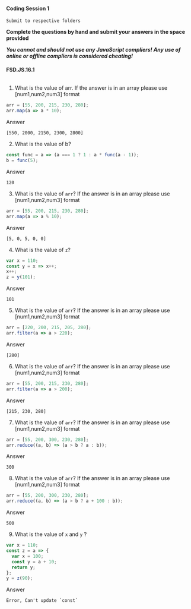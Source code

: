 #### Coding Session 1

```
Submit to respective folders
```

**Complete the questions by hand and submit your answers in the space provided**

**_You cannot and should not use any JavaScript compliers! Any use of online or offline compliers is considered cheating!_**

#### FSD.JS.16.1

######

1. What is the value of arr. If the answer is in an array please use [num1,num2,num3] format

```javascript
arr = [55, 200, 215, 230, 280];
arr.map(a => a * 10);
```

Answer

```
[550, 2000, 2150, 2300, 2800]
```

2. What is the value of b?

```javascript
const func = a => (a === 1 ? 1 : a * func(a - 1));
b = func(5);
```

Answer

```
120
```

3. What is the value of `arr`? If the answer is in an array please use [num1,num2,num3] format

```javascript
arr = [55, 200, 215, 230, 280];
arr.map(a => a % 10);
```

Answer

```
[5, 0, 5, 0, 0]
```

4. What is the value of `z`?

```javascript
var x = 110;
const y = x => x++;
x++;
z = y(101);
```

Answer

```
101
```

5.  What is the value of `arr`? If the answer is in an array please use [num1,num2,num3] format

```javascript
arr = [220, 200, 215, 205, 280];
arr.filter(a => a > 220);
```

Answer

```
[280]
```

6.  What is the value of `arr`? If the answer is in an array please use [num1,num2,num3] format

```javascript
arr = [55, 200, 215, 230, 280];
arr.filter(a => a > 200);
```

Answer

```
[215, 230, 280]
```

7. What is the value of `arr`? If the answer is in an array please use [num1,num2,num3] format

```javascript
arr = [55, 200, 300, 230, 280];
arr.reduce((a, b) => (a > b ? a : b));
```

Answer

```
300
```

8.  What is the value of `arr`? If the answer is in an array please use [num1,num2,num3] format

```javascript
arr = [55, 200, 300, 230, 280];
arr.reduce((a, b) => (a > b ? a + 100 : b));
```

Answer

```
500
```

9. What is the value of `x` and `y` ?

```javascript
var x = 110;
const z = a => {
  var x = 100;
  const y = a + 10;
  return y;
};
y = z(90);
```

Answer

```
Error, Can't update `const`
```
